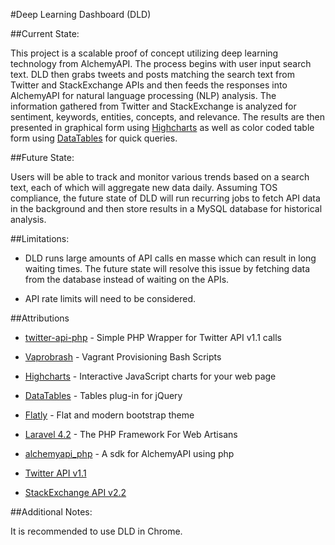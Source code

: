 #Deep Learning Dashboard (DLD)

##Current State:

This project is a scalable proof of concept utilizing deep learning technology from AlchemyAPI. The process begins with user input search text. DLD then grabs tweets and posts matching the search text from Twitter and StackExchange APIs and then feeds the responses into AlchemyAPI for natural language processing (NLP) analysis. The information gathered from Twitter and StackExchange is analyzed for sentiment, keywords, entities, concepts, and relevance. The results are then presented in graphical form using [Highcharts](http://www.highcharts.com/) as well as color coded table form using [DataTables](https://www.datatables.net/) for quick queries.

##Future State:

Users will be able to track and monitor various trends based on a search text, each of which will aggregate new data daily. Assuming TOS compliance, the future state of DLD will run recurring jobs to fetch API data in the background and then store results in a MySQL database for historical analysis. 

##Limitations:

* DLD runs large amounts of API calls en masse which can result in long waiting times. The future state will resolve this issue by fetching data from the database instead of waiting on the APIs.

* API rate limits will need to be considered.

##Attributions

* [twitter-api-php](https://github.com/J7mbo/twitter-api-php) - Simple PHP Wrapper for Twitter API v1.1 calls

* [Vaprobrash](https://github.com/fideloper/Vaprobash) - Vagrant Provisioning Bash Scripts

* [Highcharts](http://www.highcharts.com/) - Interactive JavaScript charts for your web page

* [DataTables](https://www.datatables.net/) - Tables plug-in for jQuery

* [Flatly](https://bootswatch.com/flatly/) - Flat and modern bootstrap theme

* [Laravel 4.2](http://laravel.com/docs/4.2) - The PHP Framework For Web Artisans

* [alchemyapi_php](https://github.com/AlchemyAPI/alchemyapi_php) - A sdk for AlchemyAPI using php

* [Twitter API v1.1](https://dev.twitter.com/rest/public)

* [StackExchange API v2.2](https://api.stackexchange.com/)

##Additional Notes:

It is recommended to use DLD in Chrome.




